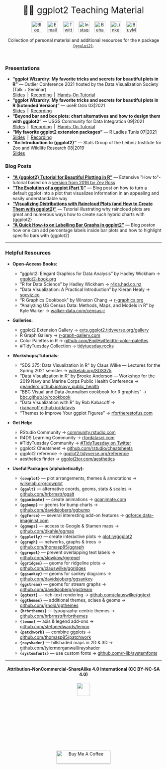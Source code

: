 <h1 style="font-weight:normal" align="center">
  &nbsp;👨‍🏫  ggplot2 Teaching Material&nbsp;
</h1>

<div align="center">

&nbsp;&nbsp;&nbsp;
<a href="https://www.cedricscherer.com"><img border="0" alt="Blog" src="https://assets.dryicons.com/uploads/icon/svg/4926/home.svg" width="35" height="35"></a>&nbsp;&nbsp;&nbsp;
<a href="mailto:info@data-vizard.com"><img border="0" alt="Email" src="https://assets.dryicons.com/uploads/icon/svg/8009/02dc3a5c-6504-4347-85fb-3f510cfecc45.svg" width="35" height="35"></a>&nbsp;&nbsp;&nbsp;
<a href="https://twitter.com/CedScherer"><img border="0" alt="Twitter" src="https://assets.dryicons.com/uploads/icon/svg/8385/c23f7ffc-ca8d-4246-8978-ce9f6d5bcc99.svg" width="35" height="35"></a>&nbsp;&nbsp;&nbsp; 
<a href="https://www.instagram.com/cedscherer/"><img border="0" alt="Instagram" src="https://assets.dryicons.com/uploads/icon/svg/8330/62263227-bb78-4b42-a9a9-e222e0cc7b97.svg" width="35" height="35"></a>&nbsp;&nbsp;&nbsp;
<a href="https://www.behance.net/cedscherer"><img border="0" alt="Behance" src="https://assets.dryicons.com/uploads/icon/svg/8264/04073ce3-5b98-4f32-88d3-82b2ef828066.svg" width="35" height="35"></a>&nbsp;&nbsp;&nbsp;
<a href="https://www.linkedin.com/in/cedricpscherer/"><img border="0" alt="LinkedIn" src="https://assets.dryicons.com/uploads/icon/svg/8337/a347cd89-1662-4421-be90-58e5e8004eae.svg" width="35" height="35"></a>&nbsp;&nbsp;&nbsp;
<a href="https://www.buymeacoffee.com/z3tt"><img border="0" alt="BuyMeACoffee" src="https://www.buymeacoffee.com/assets/img/guidelines/logo-mark-3.svg" width="35" height="35"></a>&nbsp;&nbsp;&nbsp;

Collection of personal material and additional resources for the `R` package [`{ggplot2}`](https://ggplot2.tidyverse.org/).

</div>
<br>

### Presentations

+ **“ggplot Wizardry: My favorite tricks and secrets for beautiful plots in R”** — Outlier Conference 2021 hosted by the Data Visualization Society (Talk + Seminar)<br>
[Slides](https://www.cedricscherer.com/slides/OutlierConf2021_ggplot-wizardry.pdf)&ensp;|&ensp;[Recording](https://youtu.be/7UjA_5gNvdw)&ensp;|&ensp;[Hands-On Tutorial](https://z3tt.github.io/OutlierConf2021/)
+ **“ggplot Wizardry: My favorite tricks and secrets for beautiful plots in R (Extended Version)”** — useR Oslo 03|2021<br>
[Slides](https://www.cedricscherer.com/slides/useR-2021_ggplot-wizardry-extended.pdf)&ensp;|&ensp;[Recording](https://www.youtube.com/watch?v=5KHvEXYtnOo)
+ **“Beyond bar and box plots: chart alternatives and how to design them with ggplot2”** — USGS Community for Data Integration 09|2021<br>
[Slides](https://www.cedricscherer.com/slides/USGS-2021-beyond-bar-and-box-plots.pdf)&ensp;|&ensp;[Recording](https://www.youtube.com/watch?v=WBA04fjTVU0)&ensp;|&ensp;[Hands-On Tutorial](https://z3tt.github.io/beyond-bar-and-box-plots)
+ **“My favorite ggplot2 extension packages”** — R Ladies Tunis 07|2021<br>
 [Slides](https://www.cedricscherer.com/slides/RLadiesTunis-2021-favorite-ggplot-extensions.pdf)&ensp;|&ensp;[Recording](https://youtu.be/8ikFe82Mb1I)
+ **“An Introduction to {ggplot2}”** — Stats Group of the Leibniz Institute for Zoo and Wildlife Research 08|2019<br>
[Slides](https://cedricscherer.netlify.com/slides/2019-08-28-intro-ggplot-statsizw#1)

### Blog Posts
+ [**“A {ggplot2} Tutorial for Beautiful Plotting in R”**](https://cedricscherer.netlify.app/2019/08/05/a-ggplot2-tutorial-for-beautiful-plotting-in-r/) — Extensive "How to"-tutorial based on a [version from 2016 by Zev Ross](http://zevross.com/blog/2014/08/04/beautiful-plotting-in-r-a-ggplot2-cheatsheet-3/)
+ [**“The Evolution of a ggplot (Part 1)”**](https://cedricscherer.netlify.app/2019/05/17/the-evolution-of-a-ggplot-ep.-1/) — Blog post on how to turn a default ggplot into a plot that visualizes information in an appealing and easily understandable way
+ [**“Visualizing Distributions with Raincloud Plots (and How to Create Them with ggplot2)”**](https://www.cedricscherer.com/2021/06/06/visualizing-distributions-with-raincloud-plots-and-how-to-create-them-with-ggplot2/) — Tutorial illustrating why raincloud plots are great and numerous ways how to create such hybrid charts with {ggplot2}
+ [**“A Quick How-to on Labelling Bar Graphs in ggplot2”**](https://www.cedricscherer.com/2021/07/05/a-quick-how-to-on-labelling-bar-graphs-in-ggplot2/) — Blog poston how one can add percentage labels inside bar plots and how to highlight specific bars with {ggplot2}


***


### Helpful Resources
 
* **Open-Access Books:**
  + “ggplot2: Elegant Graphics for Data Analysis” by Hadley Wickham  →  [ggplot2-book.org](https://ggplot2-book.org/)
  + “R for Data Science” by Hadley Wickham  →  [r4ds.had.co.nz](https://r4ds.had.co.nz/)
  + “Data Visualization: A Practical Introduction” by Kieran Healy  →  [socviz.co](https://socviz.co/)
  + “R Graphics Cookbook” by Winston Chang  →  [r-graphics.org](https://r-graphics.org/)
  + “Analyzing US Census Data: Methods, Maps, and Models in R” by Kyle Walker  →  [walker-data.com/census-r](https://walker-data.com/census-r/)


* **Galleries:**
  + ggplot2 Extension Gallery  →  [exts.ggplot2.tidyverse.org/gallery](https://exts.ggplot2.tidyverse.org/gallery/)
  + R Graph Gallery  →  [r-graph-gallery.com](https://www.r-graph-gallery.com/)
  + Color Palettes in R  →  [github.com/EmilHvitfeldt/r-color-palettes](https://github.com/EmilHvitfeldt/r-color-palettes/)
  + &#35;TidyTuesday Collection  →  [tidytuesday.rocks](http://tidytuesday.rocks/)


* **Workshops/Tutorials:**
  + “SDS 375: Data Visualization in R” by Claus Wilke — Lectures for the Spring 2021 semster  →  [wilkelab.org/SDS375](https://wilkelab.org/SDS375/)
  + “Data Visualization in R” by Brooke Anderson — Workshop for the 2019 Navy and Marine Corps Public Health Conference →  [geanders.github.io/navy_public_health](https://geanders.github.io/navy_public_health/index.html#prerequisites)
  + “BBC Visual and Data Journalism cookbook for R graphics”  →  [bbc.github.io/rcookbook](https://bbc.github.io/rcookbook/)
  + “Data Visualization with R” by Rob Kabacoff  →  [rkabacoff.github.io/datavis](https://rkabacoff.github.io/datavis/)
  + “Themes to Improve Your ggplot Figures”  →  [rfortherestofus.com](https://rfortherestofus.com/2019/08/themes-to-improve-your-ggplot-figures/)


* **Get Help:**
  + RStudio Community  →  [community.rstudio.com](wwww.community.rstudio.com)
  + R4DS Learning Community  →  [rfordatasci.com](https://www.rfordatasci.com)
  + &#35;TidyTuesday Community  →  [#TidyTuesday on Twitter](https://twitter.com/hashtag/tidytuesday?lang=en)
  + ggplot2 Cheatsheet  →  [github.com/rstudio/cheatsheets](https://github.com/rstudio/cheatsheets/blob/master/data-visualization-2.1.pdf)
  + ggplot2 reference  →  [ggplot2.tidyverse.org/reference](https://ggplot2.tidyverse.org/reference/)
  + aesthetics finder  →  [ggplot2tor.com/aesthetics](https://ggplot2tor.com/aesthetics/)


* **Useful Packages (alphabetically):**
  + **`{cowplot}`** — plot arrangements, themes & annotations  →  [wilkelab.org/cowplot](https://wilkelab.org/cowplot/articles/introduction.html)
  + **`{ggalt}`** — alternative coords, geoms, stats & scales  →  [github.com/hrbrmstr/ggalt](https://github.com/hrbrmstr/ggalt)
  + **`{gganimate}`** — create animations  →  [gganimate.com](https://gganimate.com/)
  + **`{ggbump}`** — geoms for bump charts  →  [github.com/davidsjoberg/ggbump](https://github.com/davidsjoberg/ggbump)
  + **`{ggforce}`** — several interesting add-on features   →  [ggforce.data-imaginist.com](https://ggforce.data-imaginist.com/)
  + **`{ggmaps}`** — access to Google & Stamen maps  →  [github.com/dkahle/ggmap](https://github.com/dkahle/ggmap)
  + **`{ggplotly}`** — create interactive plots  →  [plot.ly/ggplot2](https://plot.ly/ggplot2/)
  + **`{ggraph}`** — networks, graphs & trees  →  [github.com/thomasp85/ggraph](https://github.com/thomasp85/ggraph)
  + **`{ggrepel}`** — prevent overlapping text labels  →  [github.com/slowkow/ggrepel](https://github.com/slowkow/ggrepel)
  + **`{ggridges}`** — geoms for ridgeline plots  →  [github.com/clauswilke/ggridges](https://github.com/clauswilke/ggridges)
  + **`{ggsankey}`** — geoms for sankey diagrams  →  [github.com/davidsjoberg/ggsankey](https://github.com/davidsjoberg/ggsankey)
  + **`{ggstream}`** — geoms for stream graphs  →  [github.com/davidsjoberg/ggstream](https://github.com/davidsjoberg/ggstream)
  + **`{ggtext}`** — rich-text rendering  →  [github.com/clauswilke/ggtext](https://github.com/clauswilke/ggtext)
  + **`{ggthemes}`** —  additional themes, sclaes & geoms →  [github.com/jrnold/ggthemes](https://github.com/jrnold/ggthemes)
  + **`{hrbrthemes}`** — typography-centric themes  →  [github.com/hrbrmstr/hrbrthemes](https://github.com/hrbrmstr/hrbrthemes)
  + **`{lemon}`** — axis & legend add-ons  →  [github.com/stefanedwards/lemon](https://github.com/stefanedwards/lemon)
  + **`{patchwork}`** — combine ggplots  →  [github.com/thomasp85/patchwork](https://github.com/thomasp85/patchwork)
  + **`{rayshader}`** — hillshaded maps in 2D & 3D  →  [github.com/tylermorganwall/rayshader](https://github.com/tylermorganwall/rayshader)
  + **`{systemfonts}`** — use custom fonts  →  [github.com/r-lib/systemfonts](https://github.com/r-lib/systemfonts)

***

<div align="center">
  <h4>Attribution-NonCommercial-ShareAlike 4.0 International (CC BY-NC-SA 4.0)</h4>
<div style="width:300px; height:200px">
<img src=https://camo.githubusercontent.com/00f7814990f36f84c5ea74cba887385d8a2f36be/68747470733a2f2f646f63732e636c6f7564706f7373652e636f6d2f696d616765732f63632d62792d6e632d73612e706e67 alt="" height="42">
</div>
  <br>
  <a href="https://www.buymeacoffee.com/z3tt" target="_blank"><img src="https://www.buymeacoffee.com/assets/img/guidelines/download-assets-sm-1.svg" alt="Buy Me A Coffee" style="height: 41px !important;width: 174px !important;box-shadow: 0px 3px 2px 0px rgba(190, 190, 190, 0.5) !important;-webkit-box-shadow: 0px 3px 2px 0px rgba(190, 190, 190, 0.5) !important;" ></a>
  <br><br>
</div>
